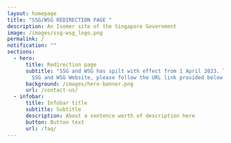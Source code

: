 ```yaml
---
layout: homepage
title: "SSG/WSG REDIRECTION PAGE "
description: An Isomer site of the Singapore Government
image: /images/ssg-wsg_logo.png
permalink: /
notification: ""
sections:
  - hero:
      title: Redirection page
      subtitle: "SSG and WSG has spilt with effect from 1 April 2023. To access to the
        SSG and WSG Website, please follow the URL link provided below. "
      background: /images/hero-banner.png
      url: /contact-us/
  - infobar:
      title: Infobar title
      subtitle: Subtitle
      description: About a sentence worth of description here
      button: Button text
      url: /faq/
---
```


